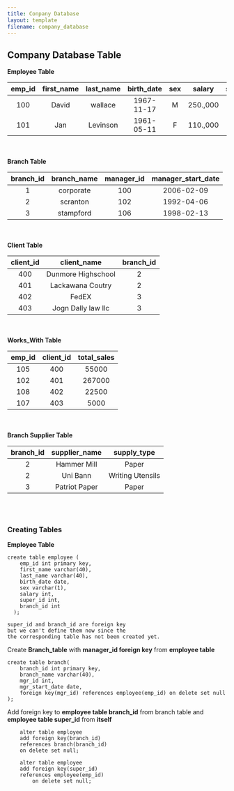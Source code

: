 ```yaml
---
title: Conpany Database 
layout: template
filename: company_database
---
```


## Company Database Table
**Employee Table**

| emp_id | first_name | last_name | birth_date | sex |  salary  | supervisor_id | branch_id |
|:------:|:----------:|:---------:|:----------:|:---:|:--------:|:-------------:|:---------:|
| 100    |  David     | wallace   | 1967-11-17 | M   | 250.,000 |      NULL     |      1    |
| 101    |  Jan       | Levinson  | 1961-05-11 | F   | 110.,000 |      100      |      1    |

<br><br>
**Branch Table**

| branch_id | branch_name | manager_id | manager_start_date |
|:---------:|:-----------:|:----------:|:------------------:|
| 1         | corporate   | 100        |  2006-02-09        |
| 2         | scranton    | 102        |  1992-04-06        |
| 3         | stampford   | 106        |  1998-02-13        |

<br><br>
**Client Table**

| client_id | client_name        | branch_id |
|:---------:|:------------------:|:---------:|
| 400       | Dunmore Highschool | 2         |
| 401       | Lackawana Coutry   | 2         |
| 402       | FedEX              |  3        |
| 403       | Jogn Dally law llc |  3        |

<br><br>
**Works_With Table**

| emp_id | client_id | total_sales |
|:------:|:---------:|:-----------:|
| 105    | 400       | 55000       |
| 102    | 401       | 267000      |
| 108    | 402       | 22500       |
| 107    | 403       |  5000       |

<br><br>
**Branch Supplier Table**

| branch_id | supplier_name | supply_type      |
|:---------:|:-------------:|:----------------:|
| 2         | Hammer Mill   | Paper            |
| 2         | Uni Bann      | Writing Utensils |
| 3         | Patriot Paper | Paper            |

<br><br>
### Creating Tables
**Employee Table**
````
create table employee (
    emp_id int primary key,
    first_name varchar(40),
    last_name varchar(40),
    birth_date date,
    sex varchar(1),
    salary int,
    super_id int, 
    branch_id int
  );

super_id and branch_id are foreign key
but we can't define them now since the
the corresponding table has not been created yet.

````

Create **Branch_table** with **manager_id foreign key** from **employee table**
````
create table branch(
    branch_id int primary key,
    branch_name varchar(40),
    mgr_id int,
    mgr_start_date date,
    foreign key(mgr_id) references employee(emp_id) on delete set null
);
````

Add foreign key to **employee table branch_id** from branch table and **employee table super_id** from **itself** 
````
	alter table employee 
	add foreign key(branch_id)
	references branch(branch_id)
	on delete set null;
	
	alter table employee
	add foreign key(super_id)
	references employee(emp_id)
        on delete set null;
````

<br><br><br>
